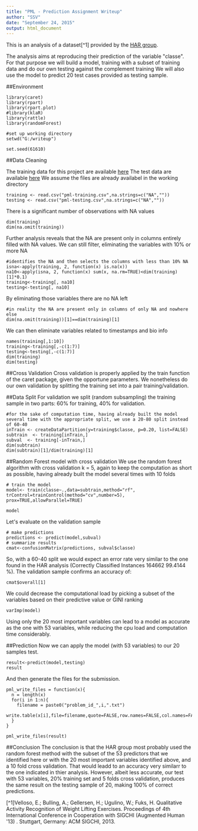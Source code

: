 ```yaml
---
title: "PML - Prediction Assignment Writeup"
author: "SSV"
date: "September 24, 2015"
output: html_document
---
```


This is an analysis of a dataset[^1] provided by the [HAR group](http://groupware.les.inf.puc-rio.br/har).

The analysis aims at reproducing their prediction of the variable "classe". For that purpose we will build a model, training with a subset of training  data and do our own testing against the complement training We will also use the model to predict 20 test cases provided as testing sample.


##Environment

```{r}
library(caret)
library(rpart)
library(rpart.plot)
#library(klaR)
library(rattle)
library(randomForest)

#set up working directory
setwd("G:/writeup")

set.seed(61610)

```

##Data Cleaning

The training data for this project are available [here](https://d396qusza40orc.cloudfront.net/predmachlearn/pml-training.csv)
The test data are available [here](https://d396qusza40orc.cloudfront.net/predmachlearn/pml-testing.csv)
We assume the files are already availabel in the working directory

```{r}
training <- read.csv("pml-training.csv",na.strings=c("NA",""))
testing <- read.csv("pml-testing.csv",na.strings=c("NA",""))
```

There is a significant number of observations with NA values
```{r}
dim(training)
dim(na.omit(training))
```

Further analysis reveals that the NA are present only in columns entirely filled with NA values.
We can still filter, eliminating the variables with 10% or more NA
```{r}
#identifies the NA and then selects the columns with less than 10% NA
isna<-apply(training, 2, function(x) is.na(x))
na10<-apply(isna, 2, function(x) sum(x, na.rm=TRUE)<dim(training)[1]*0.1)
training<-training[, na10]
testing<-testing[, na10]
```
By eliminating those variables there are no NA left
```{r}
#in reality the NA are present only in columns of only NA and nowhere else
dim(na.omit(training))[1]==dim(training)[1]
```

We can then eliminate variables related to timestamps and bio info
```{r}
names(training[,1:10])
training<-training[,-c(1:7)]
testing<-testing[,-c(1:7)]
dim(training)
dim(testing)
```


##Cross Validation
Cross validation is properly applied by the train function of the caret package, given the opportune parameters.
We nonetheless do our own validation by splitting the training set into a pair training/validation.

##Data Split
For validation we split (random subsampling) the training sample in two parts: 60% for training, 40% for validation.
```{r}
#for the sake of computation time, having already built the model several time with the appropriate split, we use a 20-80 split instead of 60-40
inTrain <- createDataPartition(y=training$classe, p=0.20, list=FALSE)
subtrain  <- training[inTrain,]
subval  <- training[-inTrain,]
dim(subtrain)
dim(subtrain)[1]/dim(training)[1]
```

##Random Forest model with cross validation
We use the random forest algorithm with cross validation k = 5, again to keep the computation as short as possible, having already built the model several times with 10 folds
```{r}
# train the model 
model<- train(classe~.,data=subtrain,method="rf", trControl=trainControl(method="cv",number=5), prox=TRUE,allowParallel=TRUE)

model
```

Let's evaluate on the validation sample
```{r}
# make predictions
predictions <- predict(model,subval)
# summarize results
cmat<-confusionMatrix(predictions, subval$classe)
```
So, with a 60-40 split we would expect an error rate very similar to the one found in the HAR analysis (Correctly Classified Instances 	164662 	99.4144 %).
The validation sample confirms an accuracy of:
```{r}
cmat$overall[1]
```


We could decrease the computational load by picking a subset of the variables based on their predictive value or GINI ranking

```{r}
varImp(model)
```
Using only the 20 most important variables can lead to a model as accurate as the one with  53 variables, while reducing the cpu load and computation time considerably.

##Prediction
Now we can apply the model (with 53 variables) to our 20 samples test.

```{r}
result<-predict(model,testing)
result
```
And then generate the files for the submission.

```{r}
pml_write_files = function(x){
  n = length(x)
  for(i in 1:n){
    filename = paste0("problem_id_",i,".txt")
    write.table(x[i],file=filename,quote=FALSE,row.names=FALSE,col.names=FALSE)
  }
}

pml_write_files(result)
```

##Conclusion
The conclusion is that the HAR group most probably used the random forest method with the subset of the 53 predictors that we identified here or with the 20 most important variables identified above, and a 10 fold cross validation. That would leadd to an accuracy very similarr to the one indicated in thier analysis. However, albeit less accurate, our test with 53 variables, 20% training set and 5 folds cross validation, produces the same result on the testing sample of 20, making 100% of correct predictions.


[^1]Velloso, E.; Bulling, A.; Gellersen, H.; Ugulino, W.; Fuks, H. Qualitative Activity Recognition of Weight Lifting Exercises. Proceedings of 4th International Conference in Cooperation with SIGCHI (Augmented Human '13) . Stuttgart, Germany: ACM SIGCHI, 2013.
